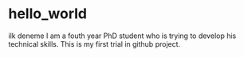 # hello_world
ilk deneme
I am a fouth year PhD student who is trying to develop his technical skills. 
This is my first trial in github project. 
